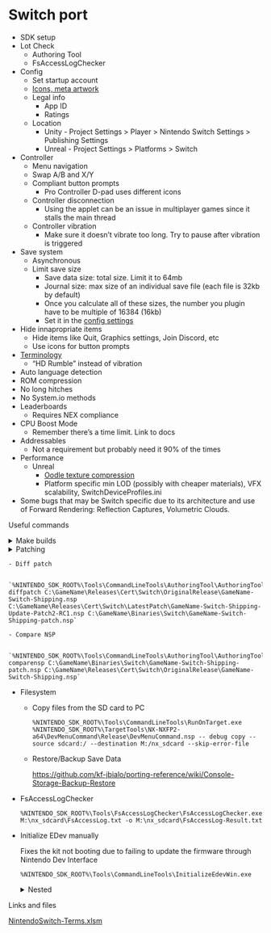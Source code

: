 # Switch port

- SDK setup
- Lot Check
    - Authoring Tool
    - FsAccessLogChecker
- Config
    - Set startup account
    - [Icons, meta artwork](https://github.com/kf-jbialo/porting-reference/wiki/Platform-Reference-Images)
    - Legal info
        - App ID
        - Ratings
    - Location
        - Unity - Project Settings > Player > Nintendo Switch Settings > Publishing Settings
        - Unreal - Project Settings > Platforms > Switch
- Controller
    - Menu navigation
    - Swap A/B and X/Y
    - Compliant button prompts
        - Pro Controller D-pad uses different icons
    - Controller disconnection
        - Using the applet can be an issue in multiplayer games since it stalls the main thread
    - Controller vibration
        - Make sure it doesn’t vibrate too long. Try to pause after vibration is triggered
- Save system
    - Asynchronous
    - Limit save size
        - Save data size: total size. Limit it to 64mb
        - Journal size: max size of an individual save file (each file is 32kb by default)
        - Once you calculate all of these sizes, the number you plugin have to be multiple of 16384 (16kb)
        - Set it in the [config settings](https://www.notion.so/Astrea-fd128e79d1f24b359db404a2bb5dca92?pvs=21)
- Hide innapropriate items
    - Hide items like Quit, Graphics settings, Join Discord, etc
    - Use icons for button prompts
- [Terminology](https://www.notion.so/Astrea-fd128e79d1f24b359db404a2bb5dca92?pvs=21)
    - “HD Rumble” instead of vibration
- Auto language detection
- ROM compression
- No long hitches
- No System.io methods
- Leaderboards
    - Requires NEX compliance
- CPU Boost Mode
    - Remember there’s a time limit. Link to docs
- Addressables
    - Not a requirement but probably need it 90% of the times
- Performance
    - Unreal
        - [Oodle texture compression](https://docs.unrealengine.com/4.27/en-US/TestingAndOptimization/Oodle/Texture/)
        - Platform specific min LOD (possibly with cheaper materials), VFX scalability, SwitchDeviceProfiles.ini
- Some bugs that may be Switch specific due to its architecture and use of Forward Rendering: Reflection Captures, Volumetric Clouds.

Useful commands

<details>
    <summary>Make builds</summary> 
    <details>
    <summary>Unreal</summary>
        
        @echo on
        
        title Building GameName on Switch (Shipping)
        
        echo Starting a Switch build...
        C:/Unreal/GameName/4.27_v2/Engine/Binaries/DotNET/AutomationTool.exe BuildCookRun -project=C:/Unreal/GameName/Game/ProjectName.uproject -noP4 -clientconfig=Shipping -serverconfig=Shipping -nocompile -nocompileeditor -installed -ue4exe=C:\Unreal\GameName\4.27_v2\Engine\Binaries\Win64\UE4Editor-Cmd.exe -utf8output -platform=Switch -build -cook -map=+MainMenu+Coliseum+CombatArena+Folktown+ForestOutSide+Kalios_Mountain_Persistent+Outside_Soma_PERSISTENT+SpiderDenPersistent+TempleOfPsyche_Persistent+TempleOfSoma_PERSISTENT+SukenTemple_Persistent+SunkenTempleDungeon_Persistent+InsideTheObservatory_PERSISTENT+OutsideTheObservatory_PERSISTENT+DeepForest_Persistent+OutsideSpiderDenPERSISTENT+ForestCave+SetaelesDungeon_PERSISTENT+OutsideGameName_PERSISTENT+TheGameName_PERSISTENT+StartCamp_Persistent+TemplteOfTheChosen_PERSISTENT -unversionedcookedcontent -compressed -stage -package -stagingdirectory=M:/Builds/GameName/BuildMachine/v2/ -cmdline=""
        echo Finished building for Switch.
        
</details>
</details>

<details>
    <summary> Patching </summary> 
    <details>
        <summary> Analyze patch </summary>    
            
            %NINTENDO_SDK_ROOT%\Tools\CommandLineTools\AuthoringTool\AuthoringTool.exe analyze-patch C:\GameName\Binaries\Switch\GameName-Switch-Shipping-patch.nsp --previous C:\GameName\Releases\Cert\Switch\LatestPatch\GameName-Switch-Shipping-Update-Patch2-RC1.nsp --original C:\GameName\Releases\Cert\Switch\OriginalRelease\GameName-Switch-Shipping.nsp

</details>
<details>
        <summary> Diff patch </summary>    
            
            %NINTENDO_SDK_ROOT%\Tools\CommandLineTools\AuthoringTool\AuthoringTool.exe diffpatch C:\GameName\Releases\Cert\Switch\OriginalRelease\GameName-Switch-Shipping.nsp C:\GameName\Releases\Cert\Switch\LatestPatch\GameName-Switch-Shipping-Update-Patch2-RC1.nsp C:\GameName\Binaries\Switch\GameName-Switch-Shipping-patch.nsp

</details>
    
</details>        

        
    - Diff patch
        
        `%NINTENDO_SDK_ROOT%\Tools\CommandLineTools\AuthoringTool\AuthoringTool.exe diffpatch C:\GameName\Releases\Cert\Switch\OriginalRelease\GameName-Switch-Shipping.nsp C:\GameName\Releases\Cert\Switch\LatestPatch\GameName-Switch-Shipping-Update-Patch2-RC1.nsp C:\GameName\Binaries\Switch\GameName-Switch-Shipping-patch.nsp`
        
    - Compare NSP
        
        `%NINTENDO_SDK_ROOT%\Tools\CommandLineTools\AuthoringTool\AuthoringTool.exe comparensp C:\GameName\Binaries\Switch\GameName-Switch-Shipping-patch.nsp C:\GameName\Releases\Cert\Switch\OriginalRelease\GameName-Switch-Shipping.nsp`
        
- Filesystem
    - Copy files from the SD card to PC
        
        `%NINTENDO_SDK_ROOT%\Tools\CommandLineTools\RunOnTarget.exe %NINTENDO_SDK_ROOT%\TargetTools\NX-NXFP2-a64\DevMenuCommand\Release\DevMenuCommand.nsp -- debug copy --source sdcard:/ --destination M:/nx_sdcard --skip-error-file`
        
    - Restore/Backup Save Data
        
        https://github.com/kf-jbialo/porting-reference/wiki/Console-Storage-Backup-Restore
        
- FsAccessLogChecker
    
    `%NINTENDO_SDK_ROOT%\Tools\FsAccessLogChecker\FsAccessLogChecker.exe M:\nx_sdcard\FsAccessLog.txt -o M:\nx_sdcard\FsAccessLog-Result.txt` 
    
- Initialize EDev manually
    
    Fixes the kit not booting due to failing to update the firmware through Nintendo Dev Interface
    
    `%NINTENDO_SDK_ROOT%\Tools\CommandLineTools\InitializeEdevWin.exe`

  <details>
  <summary>Nested</summary>
  <details>
    <summary>Nested</summary>
    <p>lolwat</p>
    <details>
      <summary>Nested</summary>
      <p>lolwat</p>
    </details>
  </details>
  <details>
    <summary>Nested</summary>
    <p>lolwat</p>
  </details>
  <details>
    <summary>Nested</summary>
    <p>lolwat</p>
  </details>
  <p>lolwat</p>
</details>
    

Links and files

[NintendoSwitch-Terms.xlsm](https://prod-files-secure.s3.us-west-2.amazonaws.com/31274887-7daf-4c2f-b51f-9a29b90d9eb7/ae4dec49-d11a-4a3c-989c-a2c267257786/NintendoSwitch-Terms.xlsm)
